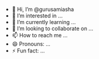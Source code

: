- 👋 Hi, I’m @gurusamiasha
- 👀 I’m interested in ...
- 🌱 I’m currently learning ...
- 💞️ I’m looking to collaborate on ...
- 📫 How to reach me ...
- 😄 Pronouns: ...
- ⚡ Fun fact: ...

<!---
gurusamiasha/gurusamiasha is a ✨ special ✨ repository because its `README.md` (this file) appears on your GitHub profile.
You can click the Preview link to take a look at your changes.
--->
